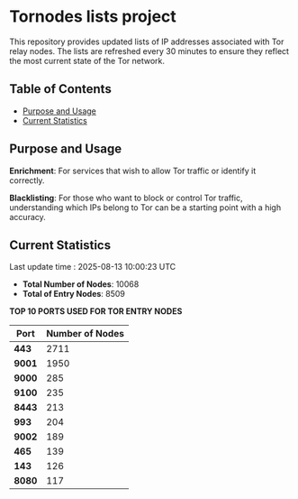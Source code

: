 # Tornodes lists project

This repository provides updated lists of IP addresses associated with Tor relay nodes. The lists are refreshed every 30 minutes to ensure they reflect the most current state of the Tor network.

## Table of Contents

- [Purpose and Usage](#purpose-and-usage)
- [Current Statistics](#current-statistics)


## Purpose and Usage

**Enrichment**: For services that wish to allow Tor traffic or identify it correctly.

**Blacklisting**: For those who want to block or control Tor traffic, understanding which IPs belong to Tor can be a starting point with a high accuracy.

## Current Statistics

Last update time : 2025-08-13 10:00:23 UTC

- **Total Number of Nodes**: 10068
- **Total of Entry Nodes**: 8509

**TOP 10 PORTS USED FOR TOR ENTRY NODES**

| **Port** | **Number of Nodes** |
|------|-----------------|
| **443**   | 2711  |
| **9001**   | 1950  |
| **9000**   | 285  |
| **9100**   | 235  |
| **8443**   | 213  |
| **993**   | 204  |
| **9002**   | 189  |
| **465**   | 139  |
| **143**   | 126  |
| **8080**   | 117  |

